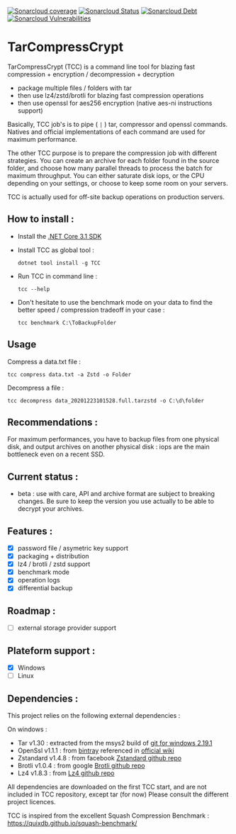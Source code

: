 [![Sonarcloud coverage](https://sonarcloud.io/api/project_badges/measure?project=TarCompressCrypt&metric=coverage)](https://sonarcloud.io/dashboard?id=TarCompressCrypt)
[![Sonarcloud Status](https://sonarcloud.io/api/project_badges/measure?project=TarCompressCrypt&metric=alert_status)](https://sonarcloud.io/dashboard?id=TarCompressCrypt)
[![Sonarcloud Debt](https://sonarcloud.io/api/project_badges/measure?project=TarCompressCrypt&metric=sqale_index)](https://sonarcloud.io/dashboard?id=TarCompressCrypt)
[![Sonarcloud Vulnerabilities](https://sonarcloud.io/api/project_badges/measure?project=TarCompressCrypt&metric=vulnerabilities)](https://sonarcloud.io/dashboard?id=TarCompressCrypt)

# TarCompressCrypt 

TarCompressCrypt (TCC) is a command line tool for blazing fast compression + encryption / decompression + decryption
- package multiple files / folders with tar
- then use lz4/zstd/brotli for blazing fast compression operations
- then use openssl for aes256 encryption (native aes-ni instructions support)

Basically, TCC job's is to pipe ( `|` ) tar, compressor and openssl commands. Natives and official implementations of each command are used for maximum performance.

The other TCC purpose is to prepare the compression job with different strategies. You can create an archive for each folder found in the source folder, and choose how many parallel threads to process the batch for maximum throughput. You can either saturate disk iops, or the CPU depending on your settings, or choose to keep some room on your servers.

TCC is actually used for off-site backup operations on production servers.

## How to install : 

- Install the [.NET Core 3.1 SDK](https://www.microsoft.com/net/download)
- Install TCC as global tool :
    ```dotnetcli
    dotnet tool install -g TCC
    ```

- Run TCC in command line :
    ```dotnetcli
    tcc --help
    ```

- Don't hesitate to use the benchmark mode on your data to find the better speed / compression tradeoff in your case : 
    ```dotnetcli
    tcc benchmark C:\ToBackupFolder
    ```

## Usage

Compress a data.txt file :
```
tcc compress data.txt -a Zstd -o Folder
```
Decompress a file :
```
tcc decompress data_20201223101528.full.tarzstd -o C:\d\folder
```

## Recommendations : 

For maximum performances, you have to backup files from one physical disk, and output archives on another physical disk : iops are the main bottleneck even on a recent SSD.

## Current status : 
- beta : use with care, API and archive format are subject to breaking changes. Be sure to keep the version you use actually to be able to decrypt your archives. 

## Features :
- [x] password file / asymetric key support
- [x] packaging + distribution
- [x] lz4 / brotli / zstd support
- [x] benchmark mode
- [x] operation logs
- [x] differential backup

## Roadmap :

- [ ] external storage provider support

## Plateform support : 
- [x] Windows
- [ ] Linux

## Dependencies : 

This project relies on the following external dependencies :

On windows :
- Tar v1.30 : extracted from the msys2 build of [git for windows 2.19.1](https://git-scm.com/)
- OpenSsl v1.1.1 : from [bintray](https://bintray.com/vszakats/generic/openssl) referenced in [official wiki](https://wiki.openssl.org/index.php/Binaries)
- Zstandard v1.4.8 : from facebook [Zstandard github repo](https://github.com/facebook/zstd/)
- Brotli v1.0.4 : from google [Brotli github repo](https://github.com/google/brotli/)
- Lz4 v1.8.3 : from [Lz4 github repo](https://github.com/lz4/lz4/)

All dependencies are downloaded on the first TCC start, and are not included in TCC repository, except tar (for now)
Please consult the different project licences.

TCC is inspired from the excellent Squash Compression Benchmark : https://quixdb.github.io/squash-benchmark/
